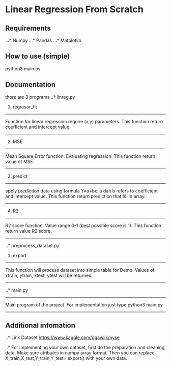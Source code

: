 # Linear Regression From Scratch
## Requirements
...* Numpy
...* Pandas
...* Matplotlib

## How to use (simple)
python3 main.py

## Documentation
there are 3 programs 
..* linreg.py
1. regresor_fit 
---

Function for linear regression require (x,y) parameters. This function return coefficient and intercept value.

---

2. MSE
---

Mean Square Error function. Evaluating regression. This function return value of MSE.

---
3. predict
---

apply prediction data using formula Y=a+bx. a dan b refers to coefficient and intercept value. This function return prediction that fill in array.

---
4. R2
---

R2 score function. Value range 0-1 (best possible score is 1). This function return value R2 score.

---
..* preprocess_dataset.py
1. export
---

This function will process dataset into simple table for Demo. Values of xtrain, ytrain, xtest, ytest will be returned.

---
..* main.py

---
Main program of the project. For implementation just type python3 main.py

---

## Additional infomation

..* Link Dataset https://www.kaggle.com/dgawlik/nyse

..* For implementing your own dataset, first do the preparation and cleaning data. Make sure atributes in numpy array format. Then you can replace X_train,X_test,Y_train,Y_test= export() with your own data.